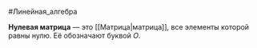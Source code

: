 #Линейная_алгебра 

**Нулевая матрица** — это [[Матрица|матрица]], все элементы которой равны нулю. Её обозначают буквой $O$.
